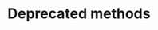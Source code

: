 ---
title: Deprecated methods
excerpt: ''
deprecated: false
hidden: true
metadata:
  title: ''
  description: ''
  robots: index
next:
  description: ''
---